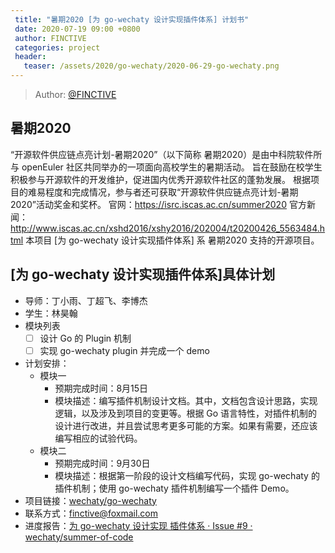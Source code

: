 ```yaml
---
 title: "暑期2020 [为 go-wechaty 设计实现插件体系] 计划书"
 date: 2020-07-19 09:00 +0800
 author: FINCTIVE
 categories: project
 header:
   teaser: /assets/2020/go-wechaty/2020-06-29-go-wechaty.png
---
```

> Author: [@FINCTIVE](https://github.com/finctive)

## 暑期2020

“开源软件供应链点亮计划-暑期2020”（以下简称 暑期2020）是由中科院软件所与 openEuler 社区共同举办的一项面向高校学生的暑期活动。
旨在鼓励在校学生积极参与开源软件的开发维护，促进国内优秀开源软件社区的蓬勃发展。
根据项目的难易程度和完成情况，参与者还可获取“开源软件供应链点亮计划-暑期2020”活动奖金和奖杯。
官网：https://isrc.iscas.ac.cn/summer2020 官方新闻：http://www.iscas.ac.cn/xshd2016/xshy2016/202004/t20200426_5563484.html
本项目 [为 go-wechaty 设计实现插件体系] 系 暑期2020 支持的开源项目。

## [为 go-wechaty 设计实现插件体系]具体计划

- 导师：丁小雨、丁超飞、李博杰
- 学生：林昊翰
- 模块列表
    - [ ] 设计 Go 的 Plugin 机制
    - [ ] 实现 go-wechaty plugin 并完成一个 demo
- 计划安排：
    - 模块一
        - 预期完成时间：8月15日
        - 模块描述：编写插件机制设计文档。其中，文档包含设计思路，实现逻辑，以及涉及到项目的变更等。根据 Go 语言特性，对插件机制的设计进行改进，并且尝试思考更多可能的方案。如果有需要，还应该编写相应的试验代码。
    - 模块二
        - 预期完成时间：9月30日
        - 模块描述：根据第一阶段的设计文档编写代码，实现 go-wechaty 的插件机制；使用 go-wechaty 插件机制编写一个插件 Demo。
- 项目链接：[wechaty/go-wechaty](https://github.com/wechaty/go-wechaty)
- 联系方式：finctive@foxmail.com
- 进度报告：[为 go-wechaty 设计实现 插件体系 · Issue #9 · wechaty/summer-of-code](https://github.com/wechaty/summer-of-code/issues/9)
